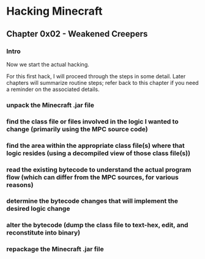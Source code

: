 # Hacking Minecraft

## Chapter 0x02 - Weakened Creepers

### Intro

Now we start the actual hacking.

For this first hack, I will proceed through the steps in some detail.  Later chapters will summarize routine steps; refer back to this chapter if you need a reminder on the associated details.


### unpack the Minecraft .jar file



### find the class file or files involved in the logic I wanted to change (primarily using the MPC source code)



### find the area within the appropriate class file(s) where that logic resides (using a decompiled view of those class file(s))



### read the existing bytecode to understand the actual program flow (which can differ from the MPC sources, for various reasons)



### determine the bytecode changes that will implement the desired logic change



### alter the bytecode (dump the class file to text-hex, edit, and reconstitute into binary)



### repackage the Minecraft .jar file



